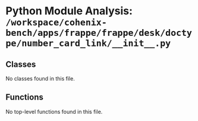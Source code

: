 # Python Module Analysis: `/workspace/cohenix-bench/apps/frappe/frappe/desk/doctype/number_card_link/__init__.py`

## Classes

No classes found in this file.


## Functions

No top-level functions found in this file.
